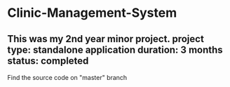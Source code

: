 # Clinic-Management-System
This was my 2nd year minor project. 
project type: standalone application
duration: 3 months
status: completed
-------------------------------------
Find the source code on "master" branch
